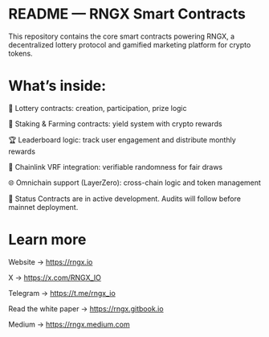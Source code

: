 # README — RNGX Smart Contracts

This repository contains the core smart contracts powering RNGX, a decentralized lottery protocol and gamified marketing platform for crypto tokens.

# What’s inside:

🧾 Lottery contracts: creation, participation, prize logic

💸 Staking & Farming contracts: yield system with crypto rewards

🏆 Leaderboard logic: track user engagement and distribute monthly rewards

🎲 Chainlink VRF integration: verifiable randomness for fair draws

🌐 Omnichain support (LayerZero): cross-chain logic and token management

🚧 Status
Contracts are in active development. Audits will follow before mainnet deployment.

# Learn more

Website → https://rngx.io

X → https://x.com/RNGX_IO

Telegram → https://t.me/rngx_io

Read the white paper → https://rngx.gitbook.io

Medium → https://rngx.medium.com

